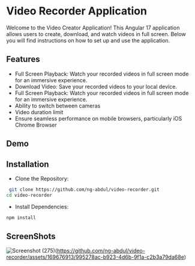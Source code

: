 
# Video Recorder Application

Welcome to the Video Creator Application! This Angular 17 application allows users to create, download, and watch videos in full screen. Below you will find instructions on how to set up and use the application.

## Features


- Full Screen Playback: Watch your recorded videos in full screen mode for an immersive experience.
- Download Video: Save your recorded videos to your local device.
- Full Screen Playback: Watch your recorded videos in full screen mode for an immersive experience.
- Ability to switch between cameras
- Video duration limit
- Ensure seamless performance on mobile browsers, particularly iOS Chrome Browser
## Demo




## Installation

- Clone the Repository:

```bash
 git clone https://github.com/ng-abdul/video-recorder.git
cd video-recorder

```
- Install Dependencies:
```bash
npm install

```

## ScreenShots



![Screenshot (275)](https://github.com/ng-abdul/video-recorder/assets/169676913/a2253945-14de-4eb9-b945-edcb9858c973)(https://github.com/ng-abdul/video-recorder/assets/169676913/995278ac-b923-4d6b-9f1a-c2b3a79da68e)

